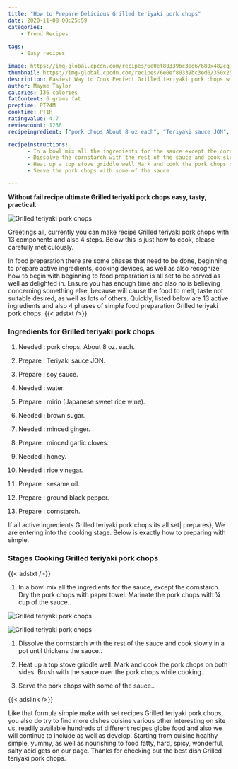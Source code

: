 ```yaml
---
title: "How to Prepare Delicious Grilled teriyaki pork chops"
date: 2020-11-08 00:25:59
categories:
    - Trend Recipes
    
tags:
    - Easy recipes

image: https://img-global.cpcdn.com/recipes/6e0ef80339bc3ed6/680x482cq70/grilled-teriyaki-pork-chops-recipe-main-photo.jpg
thumbnail: https://img-global.cpcdn.com/recipes/6e0ef80339bc3ed6/350x250cq70/grilled-teriyaki-pork-chops-recipe-main-photo.jpg
description: Easiest Way to Cook Perfect Grilled teriyaki pork chops with 13 ingredients and 4 stages of easy cooking.
author: Mayme Taylor
calories: 136 calories
fatContent: 6 grams fat
preptime: PT24M
cooktime: PT1H
ratingvalue: 4.7
reviewcount: 1236
recipeingredient: ["pork chops About 8 oz each", "Teriyaki sauce JON", "soy sauce", "water", "mirin Japanese sweet rice wine", "brown sugar", "minced ginger", "minced garlic cloves", "honey", "rice vinegar", "sesame oil", "ground black pepper", "cornstarch"]

recipeinstructions: 
      - In a bowl mix all the ingredients for the sauce except the cornstarchDry the pork chops with paper towelMarinate the pork chops with  cup of the sauce 
      - Dissolve the cornstarch with the rest of the sauce and cook slowly in a pot until thickens the sauce 
      - Heat up a top stove griddle well Mark and cook the pork chops on both sidesBrush with the sauce over the pork chops while cooking 
      - Serve the pork chops with some of the sauce

---
```




**Without fail recipe ultimate Grilled teriyaki pork chops easy, tasty, practical**. 


![Grilled teriyaki pork chops](https://img-global.cpcdn.com/recipes/6e0ef80339bc3ed6/680x482cq70/grilled-teriyaki-pork-chops-recipe-main-photo.jpg "Grilled teriyaki pork chops")




Greetings all, currently you can make recipe Grilled teriyaki pork chops with 13 components and also 4 steps. Below this is just how to cook, please carefully meticulously.

In food preparation there are some phases that need to be done, beginning to prepare active ingredients, cooking devices, as well as also recognize how to begin with beginning to food preparation is all set to be served as well as delighted in. Ensure you has enough time and also no is believing concerning something else, because will cause the food to melt, taste not suitable desired, as well as lots of others. Quickly, listed below are 13 active ingredients and also 4 phases of simple food preparation Grilled teriyaki pork chops.
{{< adstxt />}}

### Ingredients for Grilled teriyaki pork chops


1. Needed  : pork chops. About 8 oz. each.

1. Prepare  : Teriyaki sauce JON.

1. Prepare  : soy sauce.

1. Needed  : water.

1. Prepare  : mirin (Japanese sweet rice wine).

1. Needed  : brown sugar.

1. Needed  : minced ginger.

1. Prepare  : minced garlic cloves.

1. Needed  : honey.

1. Needed  : rice vinegar.

1. Prepare  : sesame oil.

1. Prepare  : ground black pepper.

1. Prepare  : cornstarch.



If all active ingredients Grilled teriyaki pork chops its all set| prepares}, We are entering into the cooking stage. Below is exactly how to preparing with simple.

### Stages Cooking Grilled teriyaki pork chops

{{< adstxt />}}


1. In a bowl mix all the ingredients for the sauce, except the cornstarch.
Dry the pork chops with paper towel.
Marinate the pork chops with ¼ cup of the sauce..



![Grilled teriyaki pork chops](https://img-global.cpcdn.com/steps/84657f29b84727fa/160x128cq70/grilled-teriyaki-pork-chops-recipe-step-1-photo.jpg" "Grilled teriyaki pork chops")

![Grilled teriyaki pork chops](https://img-global.cpcdn.com/steps/7104429bd238aa4f/160x128cq70/grilled-teriyaki-pork-chops-recipe-step-1-photo.jpg" "Grilled teriyaki pork chops")



1. Dissolve the cornstarch with the rest of the sauce and cook slowly in a pot until thickens the sauce..



1. Heat up a top stove griddle well. Mark and cook the pork chops on both sides.
Brush with the sauce over the pork chops while cooking..



1. Serve the pork chops with some of the sauce..





{{< adslink />}}

Like that formula simple make with set recipes Grilled teriyaki pork chops, you also do try to find more dishes cuisine various other interesting on site us, readily available hundreds of different recipes globe food and also we will continue to include as well as develop. Starting from cuisine healthy simple, yummy, as well as nourishing to food fatty, hard, spicy, wonderful, salty acid gets on our page. Thanks for checking out the best dish Grilled teriyaki pork chops.
